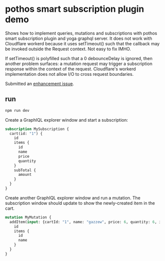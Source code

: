 # pothos smart subscription plugin demo

Shows how to implement queries, mutations and subscriptions with pothos smart subscription plugin and yoga graphql server.
It does not work with Cloudflare workerd because it uses setTimeout() such that the callback may be invoked outside the Request context. Not easy to fix IMHO.

If setTimeout() is polyfilled such that a 0 debounceDelay is ignored, then another problem surfaces: a mutation request may trigger a subscription response within the context of the request. Cloudflare's workerd implementation does not allow I/O to cross request boundaries.

Submitted an [enhancement issue](https://github.com/hayes/pothos/issues/1141).

## run

```bash
npm run dev
```

Create a GraphIQL explorer window and start a subscription:

```graphql
subscription MySubscription {
  cart(id: "1") {
    id
    items {
      id
      name
      price
      quantity
    }
    subTotal {
      amount
    }
  }
}
```

Create another GraphIQL explorer window and run a mutation. The subscription window should update to show the newly-created item in the cart.

```graphql
mutation MyMutation {
  addItem(input: {cartId: "1", name: "gazzew", price: 6, quantity: 6, id: "5"}) {
    id
    items {
      id
      name
    }
  }
}
```
